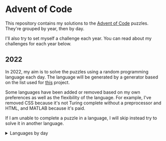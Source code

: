 # Advent of Code

This repository contains my solutions to the
[Advent of Code](https://adventofcode.com/) puzzles. They're grouped by year,
then by day.

I'll also try to set myself a challenge each year. You can read about my
challenges for each year below.

## 2022

In 2022, my aim is to solve the puzzles using a random programming language
each day. The language will be generated by a generator based on the list used
for [this](https://perchance.org/programming-languge) project.

Some languages have been added or removed based on my own preferences as well
as the flexibility of the language. For example, I've removed CSS because it's
not Turing complete without a preprocessor and HTML, and MATLAB because it's
paid.

If I am unable to complete a puzzle in a language, I will skip instead try to
solve it in another language.

<details>
<summary>Languages by day</summary>

| Day | Language                     | Notes                                                                                       |
|-----|------------------------------|---------------------------------------------------------------------------------------------|
| 1   | [Awk](./2022/day_1)          |                                                                                             |
| 2   | [Scratch](./2022/day_2)      |                                                                                             |
| 3   | [Ladder Logic](./2022/day_3) | Ladder Logic doesn't have great support for text manipulation.<br>Completed day 3 in Python |
| 4   | [JavaScript](./2022/day_4)   |                                                                                             |

</details>
